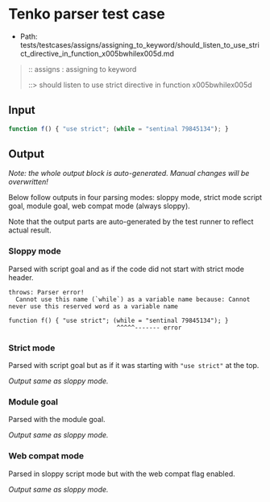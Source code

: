 # Tenko parser test case

- Path: tests/testcases/assigns/assigning_to_keyword/should_listen_to_use_strict_directive_in_function_x005bwhilex005d.md

> :: assigns : assigning to keyword
>
> ::> should listen to use strict directive in function x005bwhilex005d

## Input

`````js
function f() { "use strict"; (while = "sentinal 79845134"); }
`````

## Output

_Note: the whole output block is auto-generated. Manual changes will be overwritten!_

Below follow outputs in four parsing modes: sloppy mode, strict mode script goal, module goal, web compat mode (always sloppy).

Note that the output parts are auto-generated by the test runner to reflect actual result.

### Sloppy mode

Parsed with script goal and as if the code did not start with strict mode header.

`````
throws: Parser error!
  Cannot use this name (`while`) as a variable name because: Cannot never use this reserved word as a variable name

function f() { "use strict"; (while = "sentinal 79845134"); }
                              ^^^^^------- error
`````

### Strict mode

Parsed with script goal but as if it was starting with `"use strict"` at the top.

_Output same as sloppy mode._

### Module goal

Parsed with the module goal.

_Output same as sloppy mode._

### Web compat mode

Parsed in sloppy script mode but with the web compat flag enabled.

_Output same as sloppy mode._
